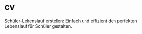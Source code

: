 # cv
Schüler-Lebenslauf erstellen: Einfach und effizient den perfekten Lebenslauf für Schüler gestalten.

